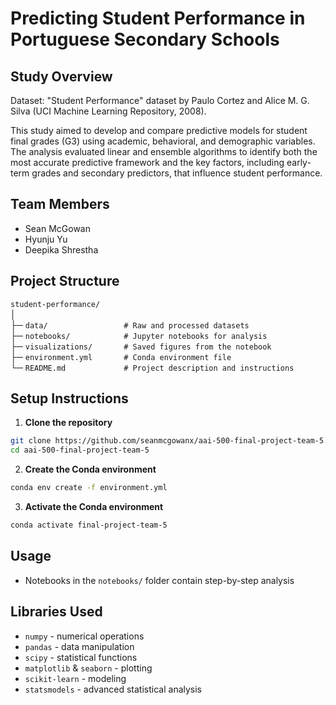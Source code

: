 # Predicting Student Performance in Portuguese Secondary Schools

## Study Overview

Dataset: "Student Performance" dataset by Paulo Cortez and Alice M. G. Silva (UCI Machine Learning Repository, 2008).

This study aimed to develop and compare predictive models for student final grades (G3) using academic, behavioral, and demographic variables. The analysis evaluated linear and ensemble algorithms to identify both the most accurate predictive framework and the key factors, including early-term grades and secondary predictors, that influence student performance.

## Team Members
- Sean McGowan
- Hyunju Yu
- Deepika Shrestha

## Project Structure

`student-performance/`<br>
│<br>
├─ `data/                 # Raw and processed datasets`<br>
├─ `notebooks/            # Jupyter notebooks for analysis`<br>
├─ `visualizations/       # Saved figures from the notebook`<br>
├─ `environment.yml       # Conda environment file`<br>
└─ `README.md             # Project description and instructions`

## Setup Instructions

1. **Clone the repository** 
```sh
git clone https://github.com/seanmcgowanx/aai-500-final-project-team-5.git
cd aai-500-final-project-team-5
```
2. **Create the Conda environment** 
```sh
conda env create -f environment.yml
```
3. **Activate the Conda environment** 
```sh
conda activate final-project-team-5
``` 
## Usage

- Notebooks in the `notebooks/` folder contain step-by-step analysis


## Libraries Used

- `numpy` - numerical operations
- `pandas` - data manipulation
- `scipy` - statistical functions
- `matplotlib` & `seaborn` - plotting
- `scikit-learn` - modeling
- `statsmodels` - advanced statistical analysis
